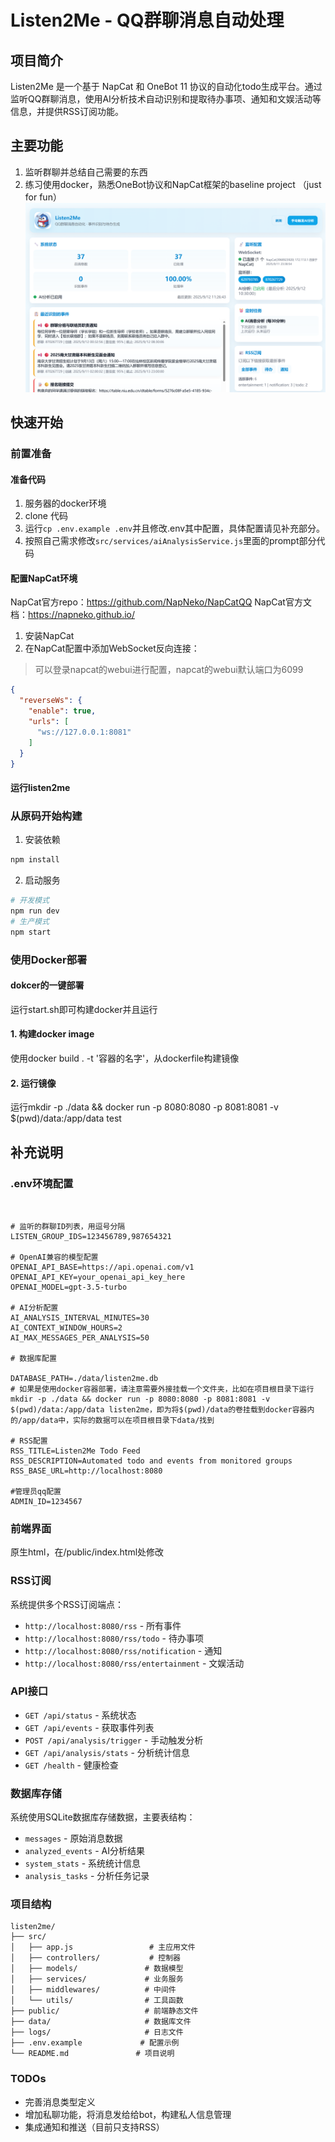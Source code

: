 # Listen2Me - QQ群聊消息自动处理

## 项目简介

Listen2Me 是一个基于 NapCat 和 OneBot 11 协议的自动化todo生成平台。通过监听QQ群聊消息，使用AI分析技术自动识别和提取待办事项、通知和文娱活动等信息，并提供RSS订阅功能。

## 主要功能
1. 监听群聊并总结自己需要的东西
2. 练习使用docker，熟悉OneBot协议和NapCat框架的baseline project （just for fun）
![首页](pictures/head.png)

## 快速开始
### 前置准备
#### 准备代码
1. 服务器的docker环境
2. clone 代码
3. 运行`cp .env.example .env`并且修改.env其中配置，具体配置请见补充部分。
4. 按照自己需求修改`src/services/aiAnalysisService.js`里面的prompt部分代码

#### 配置NapCat环境
NapCat官方repo：https://github.com/NapNeko/NapCatQQ
NapCat官方文档：https://napneko.github.io/

1. 安装NapCat
2. 在NapCat配置中添加WebSocket反向连接：
> 可以登录napcat的webui进行配置，napcat的webui默认端口为6099
```json
{
  "reverseWs": {
    "enable": true,
    "urls": [
      "ws://127.0.0.1:8081"
    ]
  }
}
```

#### 运行listen2me

### 从原码开始构建

1. 安装依赖

```bash
npm install
```

2. 启动服务

```bash
# 开发模式
npm run dev
# 生产模式
npm start
```
### 使用Docker部署
#### dokcer的一键部署
运行start.sh即可构建docker并且运行

#### 1. 构建docker image
使用docker build . -t '容器的名字'，从dockerfile构建镜像

#### 2. 运行镜像
运行mkdir -p ./data && docker run -p 8080:8080 -p 8081:8081 -v $(pwd)/data:/app/data test







## 补充说明

### .env环境配置

```env


# 监听的群聊ID列表，用逗号分隔
LISTEN_GROUP_IDS=123456789,987654321

# OpenAI兼容的模型配置
OPENAI_API_BASE=https://api.openai.com/v1
OPENAI_API_KEY=your_openai_api_key_here
OPENAI_MODEL=gpt-3.5-turbo

# AI分析配置
AI_ANALYSIS_INTERVAL_MINUTES=30
AI_CONTEXT_WINDOW_HOURS=2
AI_MAX_MESSAGES_PER_ANALYSIS=50

# 数据库配置

DATABASE_PATH=./data/listen2me.db
# 如果是使用docker容器部署，请注意需要外接挂载一个文件夹，比如在项目根目录下运行 mkdir -p ./data && docker run -p 8080:8080 -p 8081:8081 -v $(pwd)/data:/app/data listen2me，即为将$(pwd)/data的卷挂载到docker容器内的/app/data中，实际的数据可以在项目根目录下data/找到

# RSS配置
RSS_TITLE=Listen2Me Todo Feed
RSS_DESCRIPTION=Automated todo and events from monitored groups
RSS_BASE_URL=http://localhost:8080

#管理员qq配置
ADMIN_ID=1234567

```

### 前端界面
原生html，在/public/index.html处修改
### RSS订阅

系统提供多个RSS订阅端点：
- `http://localhost:8080/rss` - 所有事件
- `http://localhost:8080/rss/todo` - 待办事项
- `http://localhost:8080/rss/notification` - 通知
- `http://localhost:8080/rss/entertainment` - 文娱活动

### API接口

- `GET /api/status` - 系统状态
- `GET /api/events` - 获取事件列表
- `POST /api/analysis/trigger` - 手动触发分析
- `GET /api/analysis/stats` - 分析统计信息
- `GET /health` - 健康检查



### 数据库存储
系统使用SQLite数据库存储数据，主要表结构：

- `messages` - 原始消息数据
- `analyzed_events` - AI分析结果
- `system_stats` - 系统统计信息
- `analysis_tasks` - 分析任务记录
### 项目结构

```
listen2me/
├── src/
│   ├── app.js                 # 主应用文件
│   ├── controllers/           # 控制器
│   ├── models/               # 数据模型
│   ├── services/             # 业务服务
│   ├── middlewares/          # 中间件
│   └── utils/                # 工具函数
├── public/                   # 前端静态文件
├── data/                     # 数据库文件
├── logs/                     # 日志文件
├── .env.example             # 配置示例
└── README.md               # 项目说明
```

### TODOs
- 完善消息类型定义
- 增加私聊功能，将消息发给给bot，构建私人信息管理
- 集成通知和推送（目前只支持RSS）

